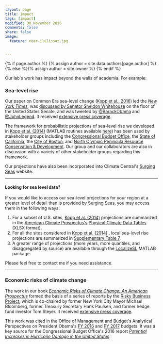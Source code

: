 ```yaml
---
layout: page
title: Impact
tags: [impact]
modified: 30 November 2016
comments: false
share: false
image:
  feature: near-ilulissat.jpg


---
```


{% if page.author %}
  {% assign author = site.data.authors[page.author] %}{% else %}{% assign author = site.owner %}
  {% endif %}
  
  Our lab's work has impact beyond the walls of academia. For example:
  
### Sea-level rise
   
 Our paper on Common Era sea-level change ([Kopp et al., 2016](http://dx.doi.org/10.1073/pnas.1517056113)) led the [_New York Times_](http://www.nytimes.com/2016/02/23/science/sea-level-rise-global-warming-climate-change.html?_r=0), was [discussed by Senator Sheldon Whitehouse](http://www.whitehouse.senate.gov/news/speeches/time-to-wake-up-ocean-acidification-and-new-englands-marine-life) on the floor of the United States Senate, and was tweeted by [@BarackObama](https://twitter.com/barackobama/status/704770760259166208) and [@JohnLegend](https://twitter.com/johnlegend/status/701983215817531392). It received [extensive press coverage](https://www.google.com/search?q=kopp+sea-level+common-era&hl=en&gl=us&authuser=0&source=lnt&tbs=cdr%3A1%2Ccd_min%3A2%2F1%2F2016%2Ccd_max%3A4%2F1%2F2016&tbm=nws#hl=en&gl=us&authuser=0&tbs=cdr:1%2Ccd_min:2%2F1%2F2016%2Ccd_max:4%2F1%2F2016&tbm=nws&q=kopp+sea-level).
 
The framework for probabilistic projections of sea-level rise we developed in [Kopp et al. (2014)](http://dx.doi.org/10.1002/2014EF000239) (MATLAB routines available [here](https://github.com/bobkopp/LocalizeSL/releases)) has been used by stakeholder groups including the [Congressional Budget Office](https://www.cbo.gov/publication/51518), the [State of California](http://docketpublic.energy.ca.gov/PublicDocuments/16-IEPR-04/TN211806_20160614T101823_Creating_Probabilistic_Sea_Leve_Rise_Projections.pdf), the [City of Boston](http://climateready.boston.gov/findings), and [North Olympic Peninsula Resource Conservation & Development](http://www.noprcd.org/#!about2/c1yuo). Our group and our collaborators are also in discussion with a variety of other stakeholder groups regarding this framework.
 
 Our projections have also been incorporated into Climate Central's [Surging Seas](http://sealevel.climatecentral.org/) website. 

***

#### Looking for sea level data?

If you would like to access our sea-level projections for your region at a greater level of detail than is provided by Surging Seas, you may access them in the following ways:

1. For a subset of U.S. sites, [Kopp et al. (2014)](http://dx.doi.org/10.1002/2014EF000239)  projections are summarized in the [American Climate Prospectus's](http://www.climateprospectus.org/) [Physical Climate Data Tables](resources/ACP_Science-Data-Tables.xlsx) (XLSX format).  
2. For all the sites considered in [Kopp et al. (2014)](http://dx.doi.org/10.1002/2014EF000239) , local sea-level rise projections are summarized in [Supplementary Table  7](resources/KoppEtAl2014-Sup-Table7.tsv).
3. A greater range of projections (more years, more quantiles, and disaggregated by source) are available through the [LocalizeSL](https://github.com/bobkopp/LocalizeSL) MATLAB package.

Please feel free to contact me if you need assistance.

 ***
 
### Economic risks of climate change
 
 The work in our book [_Economic Risks of Climate Change: An American Prospectus_](http://www.climateprospectus.org/) formed the basis of a series of reports by the [Risky Business Project](http://www.riskybusiness.org), which is co-chaired by former New York City Mayor Michael Bloomberg, former Treasury Secretary Hank Paulsen, and former hedge fund investor Tom Steyer. It received [extensive press coverage](https://www.google.com/search?q=climate+and+%28climate-prospectus+or+risky-business%29&hl=en&gl=us&authuser=0&biw=1234&bih=624&source=lnt&tbs=cdr%3A1%2Ccd_min%3A6%2F1%2F2014%2Ccd_max%3A9%2F1%2F2014&tbm=nws). 
 
This work was cited in the Office of Management and Budget's Analytical Perspectives on President Obama's [FY 2016](https://www.gpo.gov/fdsys/pkg/BUDGET-2016-PER/pdf/BUDGET-2016-PER-7-10.pdf) and [FY 2017](https://www.gpo.gov/fdsys/pkg/BUDGET-2017-PER/pdf/BUDGET-2017-PER-6-10.pdf) budgets. It was a key source for the Congressional Budget Office's 2016 report [_Potential Increases in Hurricane Damage in the United States_](https://www.cbo.gov/publication/51518). 
 